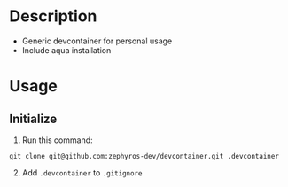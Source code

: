 # Description
- Generic devcontainer for personal usage
- Include aqua installation
# Usage
## Initialize
1. Run this command:
```
git clone git@github.com:zephyros-dev/devcontainer.git .devcontainer
```
2. Add `.devcontainer` to `.gitignore`
